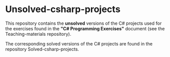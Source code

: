 # Unsolved-csharp-projects
This repository contains the **unsolved** versions of the C# projects used for the exercises found in the **"C# Programming Exercises"** 
document (see the Teaching-materials repository).

The corresponding solved versions of the C# projects are found in the repository Solved-csharp-projects.
